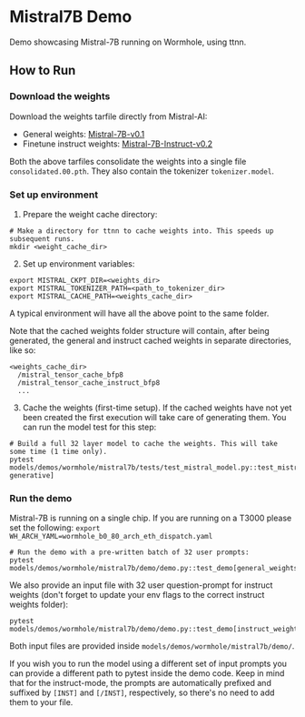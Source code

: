 # Mistral7B Demo

Demo showcasing Mistral-7B running on Wormhole, using ttnn.

## How to Run

### Download the weights

Download the weights tarfile directly from Mistral-AI:
- General weights: [Mistral-7B-v0.1](https://models.mistralcdn.com/mistral-7b-v0-1/mistral-7B-v0.1.tar)
- Finetune instruct weights: [Mistral-7B-Instruct-v0.2](https://models.mistralcdn.com/mistral-7b-v0-2/Mistral-7B-v0.2-Instruct.tar)

Both the above tarfiles consolidate the weights into a single file `consolidated.00.pth`. They also contain the tokenizer `tokenizer.model`.


### Set up environment

1. Prepare the weight cache directory:

```
# Make a directory for ttnn to cache weights into. This speeds up subsequent runs.
mkdir <weight_cache_dir>
```

2. Set up environment variables:
```
export MISTRAL_CKPT_DIR=<weights_dir>
export MISTRAL_TOKENIZER_PATH=<path_to_tokenizer_dir>
export MISTRAL_CACHE_PATH=<weights_cache_dir>
```

A typical environment will have all the above point to the same folder.

Note that the cached weights folder structure will contain, after being generated, the general and instruct cached weights in separate directories, like so:

```
<weights_cache_dir>
  /mistral_tensor_cache_bfp8
  /mistral_tensor_cache_instruct_bfp8
  ...
```

3. Cache the weights (first-time setup).
If the cached weights have not yet been created the first execution will take care of generating them. You can run the model test for this step:

```
# Build a full 32 layer model to cache the weights. This will take some time (1 time only).
pytest models/demos/wormhole/mistral7b/tests/test_mistral_model.py::test_mistral_model_inference[17-generative]
```

### Run the demo

Mistral-7B is running on a single chip. If you are running on a T3000 please set the following: `export WH_ARCH_YAML=wormhole_b0_80_arch_eth_dispatch.yaml`

```
# Run the demo with a pre-written batch of 32 user prompts:
pytest models/demos/wormhole/mistral7b/demo/demo.py::test_demo[general_weights]
```

We also provide an input file with 32 user question-prompt for instruct weights (don't forget to update your env flags to the correct instruct weights folder):
```
pytest models/demos/wormhole/mistral7b/demo/demo.py::test_demo[instruct_weights]
```

Both input files are provided inside `models/demos/wormhole/mistral7b/demo/`.

If you wish you to run the model using a different set of input prompts you can provide a different path to pytest inside the demo code. Keep in mind that for the instruct-mode, the prompts are automatically prefixed and suffixed by `[INST]` and `[/INST]`, respectively, so there's no need to add them to your file.
